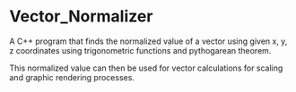 # Vector_Normalizer
A C++ program that finds the normalized value of a vector using given x, y, z coordinates using trigonometric functions and pythogarean theorem.

This normalized value can then be used for vector calculations for scaling and graphic rendering processes.

